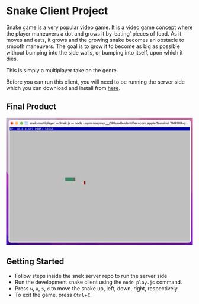 # Snake Client Project

Snake game is a very popular video game. It is a video game concept where the player maneuvers a dot and grows it by ‘eating’ pieces of food. As it moves and eats, it grows and the growing snake becomes an obstacle to smooth maneuvers. The goal is to grow it to become as big as possible without bumping into the side walls, or bumping into itself, upon which it dies.

This is simply a multiplayer take on the genre.

Before you can run this client, you will need to be running the server side which you can download and install from [here](https://github.com/lighthouse-labs/snek-multiplayer). 

## Final Product

!["Screenshot of snek-multiplayer"](/assets/images/screenshot-snake-multiplayer.png)

## Getting Started

- Follow steps inside the snek server repo to run the server side
- Run the development snake client using the `node play.js` command.
- Press `w`, `a`, `s`, `d` to move the snake up, left, down, right, respectively.
- To exit the game, press `Ctrl`+`C`.